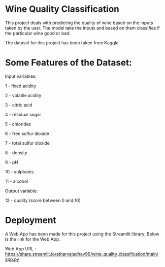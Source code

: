 
#  Wine Quality Classification

This project deals with predicting the quality of wine based on the inputs taken by the user.
The model take the inputs and based on them classifies if the particular wine good or bad. 

The dataset for this project has been taken from Kaggle.

# Some Features of the Dataset:

Input variables:

1 - fixed acidity

2 - volatile acidity

3 - citric acid

4 - residual sugar

5 - chlorides

6 - free sulfur dioxide

7 - total sulfur dioxide

8 - density

9 - pH

10 - sulphates

11 - alcohol

Output variable:

12 - quality (score between 0 and 10)


# Deployment

A Web App has been made for this project using the Streamlit library. Below is the link for the Web App.

Web App URL : https://share.streamlit.io/atharvajadhav99/wine_quality_classification/main/app.py
